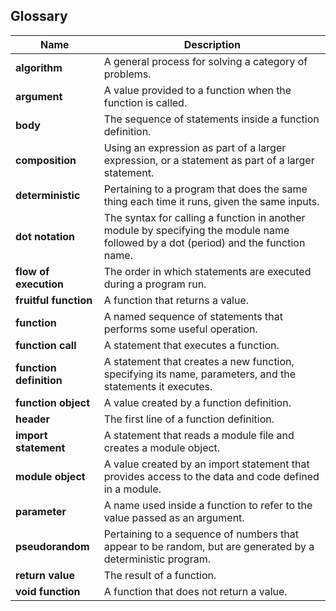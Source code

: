 ## Glossary
| Name | Description | 
| --- | --- | 
| **algorithm** | A general process for solving a category of problems. |
| **argument** | A value provided to a function when the function is called. | This value is assigned to the corresponding parameter in the function. |
| **body** | The sequence of statements inside a function definition. |
| **composition** | Using an expression as part of a larger expression, or a statement as part of a larger statement. |
| **deterministic** | Pertaining to a program that does the same thing each time it runs, given the same inputs. |
| **dot notation** | The syntax for calling a function in another module by specifying the module name followed by a dot (period) and the function name. |
| **flow of execution** | The order in which statements are executed during a program run. |
| **fruitful function** | A function that returns a value. |
| **function** | A named sequence of statements that performs some useful operation. | Functions may or may not take arguments and may or may not produce a result. |
| **function call** | A statement that executes a function. | It consists of the function name followed by an argument list. |
| **function definition** | A statement that creates a new function, specifying its name, parameters, and the statements it executes. |
| **function object** | A value created by a function definition. | The name of the function is a variable that refers to a function object. |
| **header** | The first line of a function definition. |
| **import statement** | A statement that reads a module file and creates a module object. |
| **module object** | A value created by an import statement that provides access to the data and code defined in a module. |
| **parameter** | A name used inside a function to refer to the value passed as an argument. |
| **pseudorandom** | Pertaining to a sequence of numbers that appear to be random, but are generated by a deterministic program. |
| **return value** | The result of a function. | If a function call is used as an expression, the return value is the value of the expression. |
| **void function** | A function that does not return a value. |